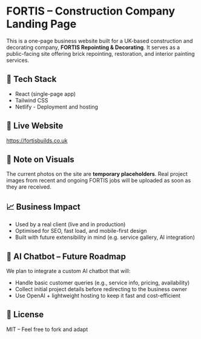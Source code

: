 # FORTIS – Construction Company Landing Page

This is a one-page business website built for a UK-based construction and decorating company, **FORTIS Repointing & Decorating**. It serves as a public-facing site offering brick repointing, restoration, and interior painting services.

## 🔧 Tech Stack
- React (single-page app)
- Tailwind CSS
- Netlify - Deployment and hosting

## 🚀 Live Website
https://fortisbuilds.co.uk

## 📸 Note on Visuals
The current photos on the site are **temporary placeholders**. Real project images from recent and ongoing FORTIS jobs will be uploaded as soon as they are received.

## 📈 Business Impact
- Used by a real client (live and in production)
- Optimised for SEO, fast load, and mobile-first design
- Built with future extensibility in mind (e.g. service gallery, AI integration)

## 🧠 AI Chatbot – Future Roadmap
We plan to integrate a custom AI chatbot that will:
- Handle basic customer queries (e.g., service info, pricing, availability)
- Collect initial project details before redirecting to the business owner
- Use OpenAI + lightweight hosting to keep it fast and cost-efficient

## 📝 License
MIT – Feel free to fork and adapt
